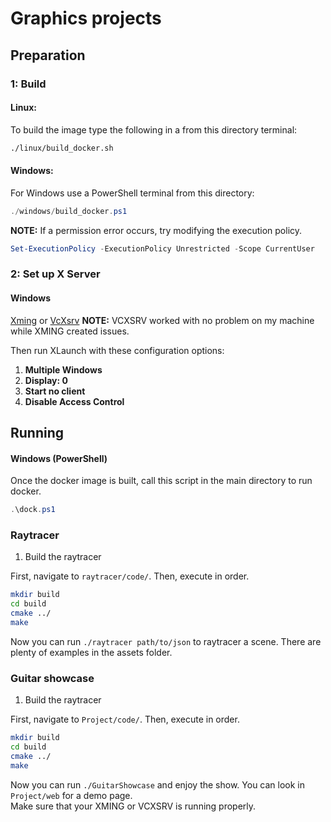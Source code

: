 # Graphics projects

## Preparation

### 1: Build

#### Linux:

To build the image type the following in a from this directory terminal:

```bash
./linux/build_docker.sh
```

#### Windows:

For Windows use a PowerShell terminal from this directory:

```powershell
./windows/build_docker.ps1
```

**NOTE:** If a permission error occurs, try modifying the execution policy.

```powershell
Set-ExecutionPolicy -ExecutionPolicy Unrestricted -Scope CurrentUser
```

### 2: Set up X Server

#### Windows

[Xming](https://sourceforge.net/projects/xming/) or [VcXsrv](https://sourceforge.net/projects/vcxsrv/)
**NOTE:** VCXSRV worked with no problem on my machine while XMING created issues.

Then run XLaunch with these configuration options:
1. **Multiple Windows**
2. **Display: 0**
3. **Start no client**
4. **Disable Access Control**

## Running

#### Windows (PowerShell)

Once the docker image is built, call this script in the main directory to run docker.

```powershell
.\dock.ps1
```

### Raytracer

1. Build the raytracer

First, navigate to `raytracer/code/`. Then, execute in order.
```bash
mkdir build
cd build
cmake ../
make
```

Now you can run `./raytracer path/to/json` to raytracer a scene. There are plenty of examples in the assets folder.


### Guitar showcase

1. Build the raytracer

First, navigate to `Project/code/`. Then, execute in order.
```bash
mkdir build
cd build
cmake ../
make
```

Now you can run `./GuitarShowcase` and enjoy the show. You can look in `Project/web` for a demo page.  
Make sure that your XMING or VCXSRV is running properly.
